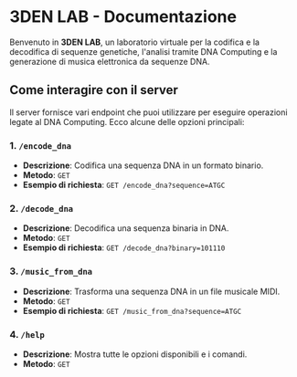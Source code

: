 # 3DEN LAB - Documentazione

Benvenuto in **3DEN LAB**, un laboratorio virtuale per la codifica e la decodifica di sequenze genetiche, l'analisi tramite DNA Computing e la generazione di musica elettronica da sequenze DNA.

## Come interagire con il server

Il server fornisce vari endpoint che puoi utilizzare per eseguire operazioni legate al DNA Computing. Ecco alcune delle opzioni principali:

### 1. `/encode_dna`
- **Descrizione**: Codifica una sequenza DNA in un formato binario.
- **Metodo**: `GET`
- **Esempio di richiesta**: `GET /encode_dna?sequence=ATGC`

### 2. `/decode_dna`
- **Descrizione**: Decodifica una sequenza binaria in DNA.
- **Metodo**: `GET`
- **Esempio di richiesta**: `GET /decode_dna?binary=101110`

### 3. `/music_from_dna`
- **Descrizione**: Trasforma una sequenza DNA in un file musicale MIDI.
- **Metodo**: `GET`
- **Esempio di richiesta**: `GET /music_from_dna?sequence=ATGC`

### 4. `/help`
- **Descrizione**: Mostra tutte le opzioni disponibili e i comandi.
- **Metodo**: `GET`
